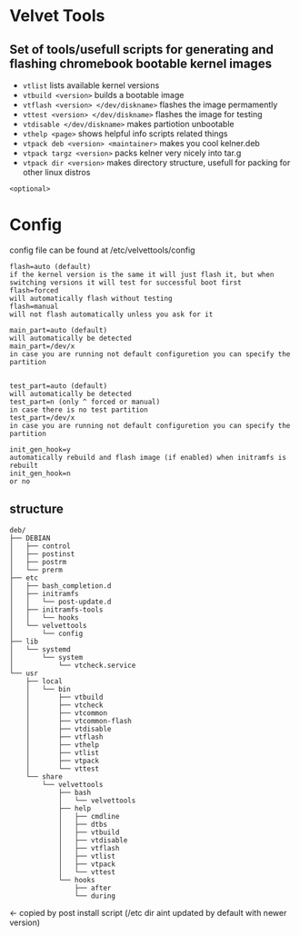 # Velvet Tools
## Set of tools/usefull scripts for generating and flashing chromebook bootable kernel images

- ```vtlist``` lists available kernel versions
- ```vtbuild <version>``` builds a bootable image
- ```vtflash <version> </dev/diskname>``` flashes the image permamently
- ```vttest <version> </dev/diskname>``` flashes the image for testing
- ```vtdisable </dev/diskname>``` makes partiotion unbootable
- ```vthelp <page>``` shows helpful info scripts related things
- ```vtpack deb <version> <maintainer>``` makes you cool kelner.deb
- ```vtpack targz <version>``` packs kelner very nicely into tar.g
- ```vtpack dir <version>``` makes directory structure, usefull for packing for other linux distros

```<optional>```

# Config

config file can be found at /etc/velvettools/config

```
flash=auto (default)
if the kernel version is the same it will just flash it, but when switching versions it will test for successful boot first
flash=forced
will automatically flash without testing
flash=manual
will not flash automatically unless you ask for it

main_part=auto (default)
will automatically be detected
main_part=/dev/x
in case you are running not default configuretion you can specify the partition


test_part=auto (default)
will automatically be detected
test_part=n (only ^ forced or manual)
in case there is no test partition
test_part=/dev/x
in case you are running not default configuretion you can specify the partition

init_gen_hook=y
automatically rebuild and flash image (if enabled) when initramfs is rebuilt
init_gen_hook=n
or no
```

## structure

```
deb/
├── DEBIAN
│   ├── control
│   ├── postinst
│   ├── postrm
│   └── prerm
├── etc
│   ├── bash_completion.d
│   ├── initramfs
│   │   └── post-update.d
│   ├── initramfs-tools
│   │   └── hooks
│   └── velvettools
│       └── config
├── lib
│   └── systemd
│       └── system
│           └── vtcheck.service
└── usr
    ├── local
    │   └── bin
    │       ├── vtbuild
    │       ├── vtcheck
    │       ├── vtcommon
    │       ├── vtcommon-flash
    │       ├── vtdisable
    │       ├── vtflash
    │       ├── vthelp
    │       ├── vtlist
    │       ├── vtpack
    │       └── vttest
    └── share
        └── velvettools
            ├── bash
            │   └── velvettools
            ├── help
            │   ├── cmdline
            │   ├── dtbs
            │   ├── vtbuild
            │   ├── vtdisable
            │   ├── vtflash
            │   ├── vtlist
            │   ├── vtpack
            │   └── vttest
            └── hooks
                ├── after
                └── during
```

<- copied by post install script (/etc dir aint updated by default with newer version)